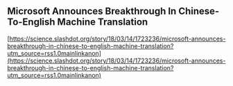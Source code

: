 ## Microsoft Announces Breakthrough In Chinese-To-English Machine Translation
  
  [https://science.slashdot.org/story/18/03/14/1723236/microsoft-announces-breakthrough-in-chinese-to-english-machine-translation?utm_source=rss1.0mainlinkanon](https://science.slashdot.org/story/18/03/14/1723236/microsoft-announces-breakthrough-in-chinese-to-english-machine-translation?utm_source=rss1.0mainlinkanon)